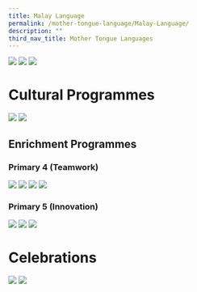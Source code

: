 ```yaml
---
title: Malay Language
permalink: /mother-tongue-language/Malay-Language/
description: ""
third_nav_title: Mother Tongue Languages
---
```




![](/images/Malay%20Dept%20Banner%2002.png)
![](/images/ML%20Vision%20Banner.png)
![](/images/ML%20Mission%20Banner.png)

# Cultural Programmes
![](/images/MLPicture1.png)
![](/images/MLPicture2.png)

## Enrichment Programmes

### Primary 4 (Teamwork)
![](/images/LJ%20Malay%2001.jpg)
![](/images/LJ%20Malay%2003.jpg)
![](/images/LJ%20Malay%2004.jpg)
![](/images/LJ%20Malay%2005.jpg)

### Primary 5 (Innovation)
![](/images/p5lj1.jpg)
![](/images/p5lj2.jpg)
![](/images/p5lj3.jpg)

# Celebrations
![](/images/MlPicture3.png)
![](/images/MLPicture4.png)